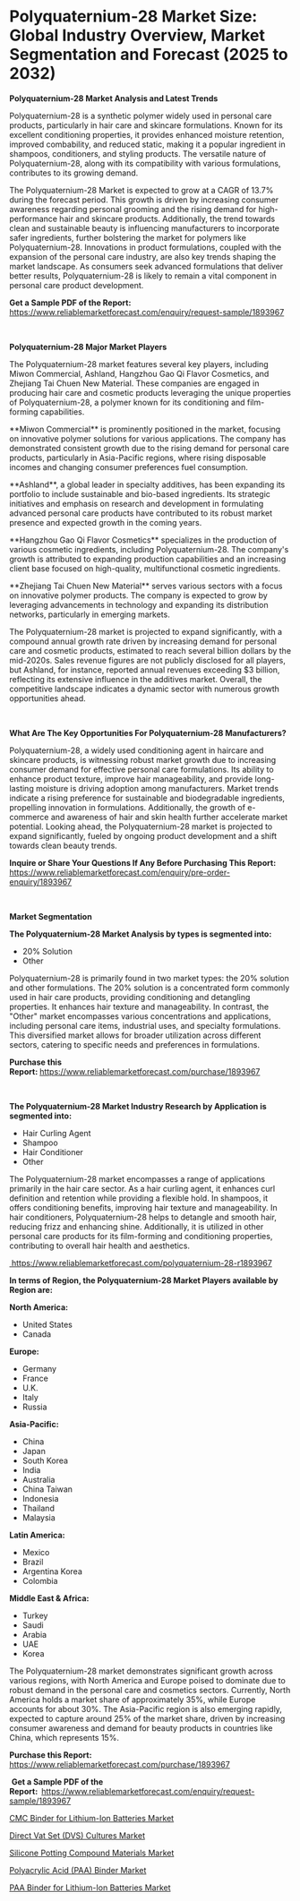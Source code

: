 <p><h1>Polyquaternium-28 Market Size: Global Industry Overview, Market Segmentation and Forecast (2025 to 2032)</h1></p><p><strong>Polyquaternium-28 Market Analysis and Latest Trends</strong></p>
<p><p>Polyquaternium-28 is a synthetic polymer widely used in personal care products, particularly in hair care and skincare formulations. Known for its excellent conditioning properties, it provides enhanced moisture retention, improved combability, and reduced static, making it a popular ingredient in shampoos, conditioners, and styling products. The versatile nature of Polyquaternium-28, along with its compatibility with various formulations, contributes to its growing demand.</p><p>The Polyquaternium-28 Market is expected to grow at a CAGR of 13.7% during the forecast period. This growth is driven by increasing consumer awareness regarding personal grooming and the rising demand for high-performance hair and skincare products. Additionally, the trend towards clean and sustainable beauty is influencing manufacturers to incorporate safer ingredients, further bolstering the market for polymers like Polyquaternium-28. Innovations in product formulations, coupled with the expansion of the personal care industry, are also key trends shaping the market landscape. As consumers seek advanced formulations that deliver better results, Polyquaternium-28 is likely to remain a vital component in personal care product development.</p></p>
<p><strong>Get a Sample PDF of the Report:&nbsp;</strong> <a href="https://www.reliablemarketforecast.com/enquiry/request-sample/1893967?utm_campaign=1903&utm_medium=2&utm_source=Github&utm_content=ia&utm_term=03042025&utm_id=polyquaternium-28">https://www.reliablemarketforecast.com/enquiry/request-sample/1893967</a></p>
<p>&nbsp;</p>
<p><strong>Polyquaternium-28 Major Market Players</strong></p>
<p><p>The Polyquaternium-28 market features several key players, including Miwon Commercial, Ashland, Hangzhou Gao Qi Flavor Cosmetics, and Zhejiang Tai Chuen New Material. These companies are engaged in producing hair care and cosmetic products leveraging the unique properties of Polyquaternium-28, a polymer known for its conditioning and film-forming capabilities.</p><p>**Miwon Commercial** is prominently positioned in the market, focusing on innovative polymer solutions for various applications. The company has demonstrated consistent growth due to the rising demand for personal care products, particularly in Asia-Pacific regions, where rising disposable incomes and changing consumer preferences fuel consumption.</p><p>**Ashland**, a global leader in specialty additives, has been expanding its portfolio to include sustainable and bio-based ingredients. Its strategic initiatives and emphasis on research and development in formulating advanced personal care products have contributed to its robust market presence and expected growth in the coming years.</p><p>**Hangzhou Gao Qi Flavor Cosmetics** specializes in the production of various cosmetic ingredients, including Polyquaternium-28. The company's growth is attributed to expanding production capabilities and an increasing client base focused on high-quality, multifunctional cosmetic ingredients. </p><p>**Zhejiang Tai Chuen New Material** serves various sectors with a focus on innovative polymer products. The company is expected to grow by leveraging advancements in technology and expanding its distribution networks, particularly in emerging markets.</p><p>The Polyquaternium-28 market is projected to expand significantly, with a compound annual growth rate driven by increasing demand for personal care and cosmetic products, estimated to reach several billion dollars by the mid-2020s. Sales revenue figures are not publicly disclosed for all players, but Ashland, for instance, reported annual revenues exceeding $3 billion, reflecting its extensive influence in the additives market. Overall, the competitive landscape indicates a dynamic sector with numerous growth opportunities ahead.</p></p>
<p>&nbsp;</p>
<p><strong>What Are The Key Opportunities For Polyquaternium-28 Manufacturers?</strong></p>
<p><p>Polyquaternium-28, a widely used conditioning agent in haircare and skincare products, is witnessing robust market growth due to increasing consumer demand for effective personal care formulations. Its ability to enhance product texture, improve hair manageability, and provide long-lasting moisture is driving adoption among manufacturers. Market trends indicate a rising preference for sustainable and biodegradable ingredients, propelling innovation in formulations. Additionally, the growth of e-commerce and awareness of hair and skin health further accelerate market potential. Looking ahead, the Polyquaternium-28 market is projected to expand significantly, fueled by ongoing product development and a shift towards clean beauty trends.</p></p>
<p><strong>Inquire or Share Your Questions If Any Before Purchasing This Report:</strong> <a href="https://www.reliablemarketforecast.com/enquiry/pre-order-enquiry/1893967?utm_campaign=1903&utm_medium=2&utm_source=Github&utm_content=ia&utm_term=03042025&utm_id=polyquaternium-28">https://www.reliablemarketforecast.com/enquiry/pre-order-enquiry/1893967</a></p>
<p>&nbsp;</p>
<p><strong>Market Segmentation</strong></p>
<p><strong>The Polyquaternium-28 Market Analysis by types is segmented into:</strong></p>
<p><ul><li>20% Solution</li><li>Other</li></ul></p>
<p><p>Polyquaternium-28 is primarily found in two market types: the 20% solution and other formulations. The 20% solution is a concentrated form commonly used in hair care products, providing conditioning and detangling properties. It enhances hair texture and manageability. In contrast, the "Other" market encompasses various concentrations and applications, including personal care items, industrial uses, and specialty formulations. This diversified market allows for broader utilization across different sectors, catering to specific needs and preferences in formulations.</p></p>
<p><strong>Purchase this Report:&nbsp;</strong><a href="https://www.reliablemarketforecast.com/purchase/1893967?utm_campaign=1903&utm_medium=2&utm_source=Github&utm_content=ia&utm_term=03042025&utm_id=polyquaternium-28">https://www.reliablemarketforecast.com/purchase/1893967</a></p>
<p>&nbsp;</p>
<p><strong>The Polyquaternium-28 Market Industry Research by Application is segmented into:</strong></p>
<p><ul><li>Hair Curling Agent</li><li>Shampoo</li><li>Hair Conditioner</li><li>Other</li></ul></p>
<p><p>The Polyquaternium-28 market encompasses a range of applications primarily in the hair care sector. As a hair curling agent, it enhances curl definition and retention while providing a flexible hold. In shampoos, it offers conditioning benefits, improving hair texture and manageability. In hair conditioners, Polyquaternium-28 helps to detangle and smooth hair, reducing frizz and enhancing shine. Additionally, it is utilized in other personal care products for its film-forming and conditioning properties, contributing to overall hair health and aesthetics.</p></p>
<p><a href="https://www.reliablemarketforecast.com/polyquaternium-28-r1893967?utm_campaign=1903&utm_medium=2&utm_source=Github&utm_content=ia&utm_term=03042025&utm_id=polyquaternium-28">&nbsp;https://www.reliablemarketforecast.com/polyquaternium-28-r1893967</a></p>
<p><strong>In terms of Region, the Polyquaternium-28 Market Players available by Region are:</strong></p>
<p>
    <p> <strong> North America: </strong>
        <ul>
            <li>United States</li>
            <li>Canada</li>
        </ul>
        </p> 
    <p> <strong> Europe: </strong>
        <ul>
            <li>Germany</li>
            <li>France</li>
            <li>U.K.</li>
            <li>Italy</li>
            <li>Russia</li>
        </ul>
        </p> 
    <p> <strong> Asia-Pacific: </strong>
        <ul>
            <li>China</li>
            <li>Japan</li>
            <li>South Korea</li>
            <li>India</li>
            <li>Australia</li>
            <li>China Taiwan</li>
            <li>Indonesia</li>
            <li>Thailand</li>
            <li>Malaysia</li>
        </ul>
        </p> 
    <p> <strong> Latin America: </strong>
        <ul>
            <li>Mexico</li>
            <li>Brazil</li>
            <li>Argentina Korea</li>
            <li>Colombia</li>
        </ul>
        </p> 
    <p> <strong> Middle East & Africa: </strong>
        <ul>
            <li>Turkey</li>
            <li>Saudi</li>
            <li>Arabia</li>
            <li>UAE</li>
            <li>Korea</li>
        </ul>
    </p>
    </p>
<p><p>The Polyquaternium-28 market demonstrates significant growth across various regions, with North America and Europe poised to dominate due to robust demand in the personal care and cosmetics sectors. Currently, North America holds a market share of approximately 35%, while Europe accounts for about 30%. The Asia-Pacific region is also emerging rapidly, expected to capture around 25% of the market share, driven by increasing consumer awareness and demand for beauty products in countries like China, which represents 15%.</p></p>
<p><strong>Purchase this Report: </strong><a href="https://www.reliablemarketforecast.com/purchase/1893967?utm_campaign=1903&utm_medium=2&utm_source=Github&utm_content=ia&utm_term=03042025&utm_id=polyquaternium-28">https://www.reliablemarketforecast.com/purchase/1893967</a></p>
<p>&nbsp;<strong>Get a Sample PDF of the Report:&nbsp;&nbsp;</strong><a href="https://www.reliablemarketforecast.com/enquiry/request-sample/1893967?utm_campaign=1903&utm_medium=2&utm_source=Github&utm_content=ia&utm_term=03042025&utm_id=polyquaternium-28">https://www.reliablemarketforecast.com/enquiry/request-sample/1893967</a></p>
<p><strong></strong></p>
<p><p><a href="https://github.com/viohlbrenksf/Market-Research-Report-List-1/blob/main/cmc-binder-for-lithium-ion-batteries-market.md?utm_campaign=1903&utm_medium=2&utm_source=Github&utm_content=ia&utm_term=03042025&utm_id=polyquaternium-28">CMC Binder for Lithium-Ion Batteries Market</a></p><p><a href="https://github.com/tigoryemm/Market-Research-Report-List-1/blob/main/direct-vat-set-dvs-cultures-market.md?utm_campaign=1903&utm_medium=2&utm_source=Github&utm_content=ia&utm_term=03042025&utm_id=polyquaternium-28">Direct Vat Set (DVS) Cultures Market</a></p><p><a href="https://github.com/djoeamakeh/Market-Research-Report-List-1/blob/main/silicone-potting-compound-materials-market.md?utm_campaign=1903&utm_medium=2&utm_source=Github&utm_content=ia&utm_term=03042025&utm_id=polyquaternium-28">Silicone Potting Compound Materials Market</a></p><p><a href="https://github.com/landtmman/Market-Research-Report-List-1/blob/main/polyacrylic-acid-paa-binder-market.md?utm_campaign=1903&utm_medium=2&utm_source=Github&utm_content=ia&utm_term=03042025&utm_id=polyquaternium-28">Polyacrylic Acid (PAA) Binder Market</a></p><p><a href="https://github.com/keehnkaesssi/Market-Research-Report-List-1/blob/main/paa-binder-for-lithium-ion-batteries-market.md?utm_campaign=1903&utm_medium=2&utm_source=Github&utm_content=ia&utm_term=03042025&utm_id=polyquaternium-28">PAA Binder for Lithium-Ion Batteries Market</a></p></p>